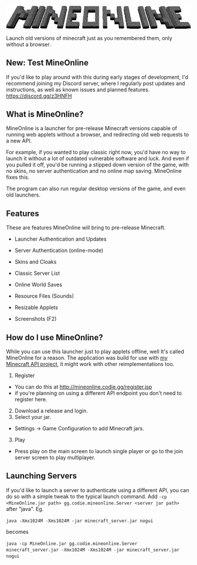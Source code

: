 ![logo](mineonlinelogo.png)

Launch old versions of minecraft just as you remembered them, only without a browser.

## New: Test MineOnline
If you'd like to play around with this during early stages of development, I'd recommend joining my Discord server, where I regularly post updates and instructions, as well as known issues and planned features.
https://discord.gg/z3HNFH

## What is MineOnline?
MineOnline is a launcher for pre-release Minecraft versions capable of running web applets without a browser, and redirecting old web requests to a new API.

For example, if you wanted to play classic right now, you'd have no way to launch it without a lot of outdated vulnerable software and luck. And even if you pulled it off, you'd be running a stipped down version of the game, with no skins, no server authentication and no online map saving. MineOnline fixes this.

The program can also run regular desktop versions of the game, and even old launchers.

## Features
These are features MineOnline will bring to pre-release Minecraft.

- Launcher Authentication and Updates

- Server Authentication (online-mode)

- Skins and Cloaks

- Classic Server List

- Online World Saves

- Resource Files (Sounds)

- Resizable Applets

- Screenshots (F2)

## How do I use MineOnline?
While you can use this launcher just to play applets offline, well It's called MineOnline for a reason.
The application was build for use with [my Minecraft API project](https://github.com/codieradical/Minecraft-API), it might work with other reimplementations too.

1. Register
  - You can do this at http://mineonline.codie.gg/register.jsp
  - if you're planning on using a different API endpoint you don't need to register here.
2. Download a release and login.
3. Select your jar.
  - Settings -> Game Configuration to add Minecraft jars.
3. Play
  - Press play on the main screen to launch single player or go to the join server screen to play multiplayer.

## Launching Servers
If you'd like to launch a server to authenticate using a different API, you can do so with a simple tweak to the typical launch command.
Add `-cp <MineOnline.jar path> gg.codie.mineonline.Server <server jar path>` after "java". Eg.

```java -Xmx1024M -Xms1024M -jar minecraft_server.jar nogui```

becomes

```java -cp MineOnline.jar gg.codie.mineonline.Server minecraft_server.jar -Xmx1024M -Xms1024M -jar minecraft_server.jar nogui```
